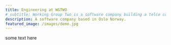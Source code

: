 ```yaml
---
title: Engineering at WGTWO
# subtitle: Working Group Two is a software company building a telco core network..
description: A software company based in Oslo Norway.
featured_image: /images/demo.jpg
---
```


some text here

